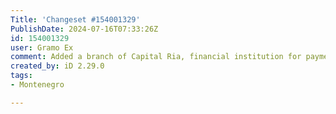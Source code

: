 ```yaml
---
Title: 'Changeset #154001329'
PublishDate: 2024-07-16T07:33:26Z
id: 154001329
user: Gramo Ex
comment: Added a branch of Capital Ria, financial institution for payments and transfers.
created_by: iD 2.29.0
tags:
- Montenegro

---
```

